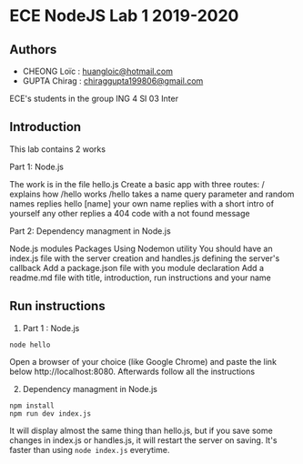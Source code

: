 # ECE NodeJS Lab 1 2019-2020

## Authors
- CHEONG Loïc : huangloic@hotmail.com
- GUPTA Chirag : chiraggupta199806@gmail.com

ECE's students in the group ING 4 SI 03 Inter 

## Introduction
This lab contains 2 works 

Part 1: Node.js

The work is in the file hello.js
Create a basic app with three routes:
/ explains how /hello works
/hello takes a name query parameter and
random names replies hello [name]
your own name replies with a short intro of yourself
any other replies a 404 code with a not found message


Part 2: Dependency managment in Node.js

Node.js modules
Packages
Using Nodemon utility
You should have an index.js file with the server creation and handles.js defining the server's callback
Add a package.json file with you module declaration
Add a readme.md file with title, introduction, run instructions and your name

## Run instructions

1. Part 1 : Node.js
```
node hello
```
Open a browser of your choice (like Google Chrome) and paste the link below http://localhost:8080. Afterwards follow all the instructions

2. Dependency managment in Node.js
```
npm install
npm run dev index.js
```

It will display almost the same thing than hello.js, but if you save some changes in index.js or handles.js, it will restart the server on saving.
It's faster than using `node index.js` everytime.
